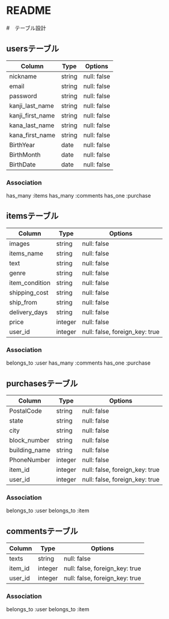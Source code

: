# README

#　テーブル設計

## usersテーブル
| Column            | Type   | Options     |
| ----------------- | ------ | ----------- |
| nickname          | string | null: false |
| email             | string | null: false |
| password          | string | null: false |
| kanji_last_name   | string | null: false |
| kanji_first_name  | string | null: false |
| kana_last_name    | string | null: false |
| kana_first_name   | string | null: false |
| BirthYear         | date   | null: false |
| BirthMonth        | date   | null: false |
| BirthDate         | date   | null: false |

### Association
has_many :items
has_many :comments
has_one :purchase


## itemsテーブル
| Column         | Type    | Options                        |
| -------------- | ------- | ------------------------------ |
| images         | string  | null: false                    |
| items_name     | string  | null: false                    |
| text           | string  | null: false                    |
| genre          | string  | null: false                    |
| item_condition | string  | null: false                    |
| shipping_cost  | string  | null: false                    |
| ship_from      | string  | null: false                    |
| delivery_days  | string  | null: false                    |
| price          | integer | null: false                    |
| user_id        | integer | null: false, foreign_key: true |

### Association
belongs_to :user
has_many :comments
has_one :purchase


## purchasesテーブル
| Column        | Type    | Options                        |
| ------------- | ------- | ------------------------------ |
| PostalCode   | string  | null: false                    |
| state         | string  | null: false                    |
| city          | string  | null: false                    |
| block_number  | string  | null: false                    |
| building_name | string  | null: false                    |
| PhoneNumber   | integer | null: false                    |
| item_id       | integer | null: false, foreign_key: true |
| user_id       | integer | null: false, foreign_key: true |

### Association
belongs_to :user
belongs_to :item


## commentsテーブル
| Column   | Type    | Options                        |
| -------- | ------- | ------------------------------ |
| texts    | string  | null: false                    |
| item_id  | integer | null: false, foreign_key: true |
| user_id  | integer | null: false, foreign_key: true |

### Association
belongs_to :user
belongs_to :item